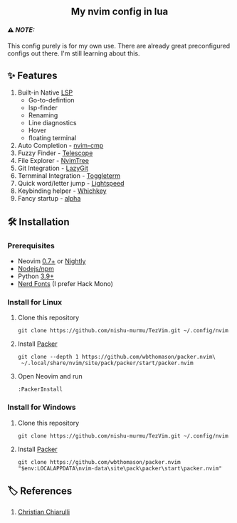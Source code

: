 <h2 align="center">My nvim config in lua</h2>

#### ⚠️ _NOTE:_
<a>This config purely is for my own use. There are already great preconfigured configs out there. I'm still learning about this.</a>

<a id="fea"></a>
## :sparkles: Features
1. Built-in Native [LSP](https://neovim.io/doc/user/lsp.html)
    * Go-to-defintion
    * lsp-finder
    * Renaming
    * Line diagnostics
    * Hover
    * floating terminal
2. Auto Completion - [nvim-cmp](https://github.com/hrsh7th/nvim-cmp)
3. Fuzzy Finder - [Telescope](https://github.com/nvim-telescope/telescope.nvim)
4. File Explorer - [NvimTree](https://github.com/kyazdani42/nvim-tree.lua)
5. Git Integration - [LazyGit](https://github.com/kdheepak/lazygit.nvim)
6. Ternminal Integration - [Toggleterm](https://github.com/akinsho/toggleterm.nvim)
7. Quick word/letter jump - [Lightspeed](https://github.com/ggandor/lightspeed.nvim)
8. Keybinding helper - [Whichkey](https://github.com/folke/which-key.nvim)
9. Fancy startup - [alpha](https://github.com/goolord/alpha-nvim)

<a id="install"></a>
## :hammer_and_wrench: Installation
### Prerequisites
  * Neovim [0.7+]() or [Nightly](https://neovim.io/)
  * [Nodejs/npm](https://nodejs.org/)
  * Python [3.9+](https://www.python.org/)
  * [Nerd Fonts](https://www.nerdfonts.com/font-downloads) (I prefer Hack Mono)

### Install for Linux
1. Clone this repository
    ```
    git clone https://github.com/nishu-murmu/TezVim.git ~/.config/nvim
    ```
2. Install [Packer](https://github.com/wbthomason/packer.nvim)
    ```
    git clone --depth 1 https://github.com/wbthomason/packer.nvim\ 
     ~/.local/share/nvim/site/pack/packer/start/packer.nvim
    ```
3. Open Neovim and run
    ```
    :PackerInstall
    ```
### Install for Windows
1. Clone this repository
    ```
    git clone https://github.com/nishu-murmu/TezVim.git ~/.config/nvim
    ```
2. Install [Packer](https://github.com/wbthomason/packer.nvim)
   ```
   git clone https://github.com/wbthomason/packer.nvim "$env:LOCALAPPDATA\nvim-data\site\pack\packer\start\packer.nvim"
   ```
<a id="credits"></a>
## :label: References
1. [Christian Chiarulli](https://github.com/ChristianChiarulli)
